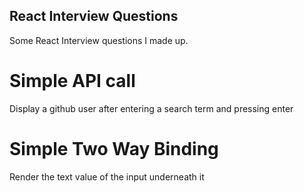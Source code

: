 ## React Interview Questions

Some React Interview questions I made up.

# Simple API call

Display a github user after entering a search term and pressing enter

# Simple Two Way Binding

Render the text value of the input underneath it
